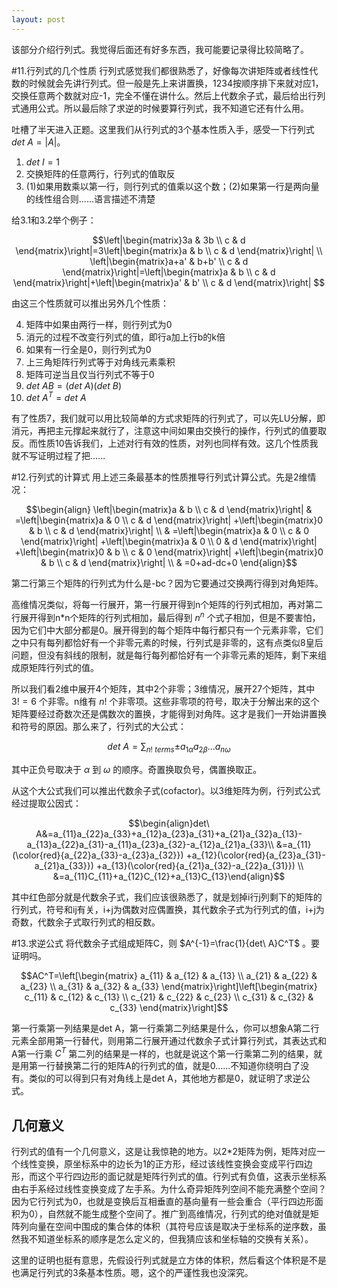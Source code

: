 ```yaml
---
layout: post
---
```


该部分介绍行列式。我觉得后面还有好多东西，我可能要记录得比较简略了。

#11.行列式的几个性质
行列式感觉我们都很熟悉了，好像每次讲矩阵或者线性代数的时候就会先讲行列式。但一般是先上来讲置换，1234按顺序排下来就对应1，交换任意两个数就对应-1，完全不懂在讲什么。然后上代数余子式，最后给出行列式通用公式。所以最后除了求逆的时候要算行列式，我不知道它还有什么用。

吐槽了半天进入正题。这里我们从行列式的3个基本性质入手，感受一下行列式 $det\ A=|A|$。

1.  $det\ I=1$
2. 交换矩阵的任意两行，行列式的值取反
3. (1)如果用数乘以第一行，则行列式的值乘以这个数；(2)如果第一行是两向量的线性组合则……语言描述不清楚

给3.1和3.2举个例子：

$$\left|\begin{matrix}3a & 3b \\ c & d \end{matrix}\right|=3\left|\begin{matrix}a & b \\ c & d \end{matrix}\right| \\
\left|\begin{matrix}a+a' & b+b' \\ c & d \end{matrix}\right|=\left|\begin{matrix}a & b \\ c & d \end{matrix}\right|+\left|\begin{matrix}a' & b' \\ c & d \end{matrix}\right|
$$

由这三个性质就可以推出另外几个性质：

4. 矩阵中如果由两行一样，则行列式为0
5. 消元的过程不改变行列式的值，即行a加上行b的k倍
6. 如果有一行全是0，则行列式为0
7. 上三角矩阵行列式等于对角线元素乘积
8. 矩阵可逆当且仅当行列式不等于0
9. $det\ AB=(det\ A)(det\ B)$
10. $det\ A^T=det\ A$

有了性质7，我们就可以用比较简单的方式求矩阵的行列式了，可以先LU分解，即消元，再把主元撑起来就行了，注意这中间如果由交换行的操作，行列式的值要取反。而性质10告诉我们，上述对行有效的性质，对列也同样有效。这几个性质我就不写证明过程了把……

#12.行列式的计算式
用上述三条最基本的性质推导行列式计算公式。先是2维情况：

$$\begin{align}
\left|\begin{matrix}a & b \\ c & d \end{matrix}\right|
 & =\left|\begin{matrix}a & 0 \\ c & d \end{matrix}\right|
   +\left|\begin{matrix}0 & b \\ c & d \end{matrix}\right| \\
 & =\left|\begin{matrix}a & 0 \\ c & 0 \end{matrix}\right|
   +\left|\begin{matrix}a & 0 \\ 0 & d \end{matrix}\right|
   +\left|\begin{matrix}0 & b \\ c & 0 \end{matrix}\right|
   +\left|\begin{matrix}0 & b \\ c & d \end{matrix}\right| \\
 & =0+ad-dc+0
\end{align}$$

第二行第三个矩阵的行列式为什么是-bc？因为它要通过交换两行得到对角矩阵。

高维情况类似，将每一行展开，第一行展开得到n个矩阵的行列式相加，再对第二行展开得到n\*n个矩阵的行列式相加，最后得到 $n^n$ 个式子相加，但是不要害怕，因为它们中大部分都是0。展开得到的每个矩阵中每行都只有一个元素非零，它们之中只有每列都恰好有一个非零元素的时候，行列式是非零的，这有点类似8皇后问题，但没有斜线的限制，就是每行每列都恰好有一个非零元素的矩阵，剩下来组成原矩阵行列式的值。

所以我们看2维中展开4个矩阵，其中2个非零；3维情况，展开27个矩阵，其中 $3!=6$ 个非零。n维有 $n!$ 个非零项。这些非零项的符号，取决于分解出来的这个矩阵要经过奇数次还是偶数次的置换，才能得到对角阵。这才是我们一开始讲置换和符号的原因。那么来了，行列式的大公式：

$$det\ A=\sum_{n!\ terms}{\pm a_{1\alpha}a_{2\beta}...a_{n\omega}}$$

其中正负号取决于 $\alpha$ 到 $\omega$ 的顺序。奇置换取负号，偶置换取正。

从这个大公式我们可以推出代数余子式(cofactor)。以3维矩阵为例，行列式公式经过提取公因式：

$$\begin{align}det\ A&=a_{11}a_{22}a_{33}+a_{12}a_{23}a_{31}+a_{21}a_{32}a_{13}-a_{13}a_{22}a_{31}-a_{11}a_{23}a_{32}-a_{12}a_{21}a_{33}\\
&=a_{11}(\color{red}{a_{22}a_{33}-a_{23}a_{32}})
 +a_{12}(\color{red}{a_{23}a_{31}-a_{21}a_{33}})
 +a_{13}(\color{red}{a_{21}a_{32}-a_{22}a_{31}}) \\
&=a_{11}C_{11}+a_{12}C_{12}+a_{13}C_{13}\end{align}$$

其中红色部分就是代数余子式，我们应该很熟悉了，就是划掉i行j列剩下的矩阵的行列式，符号和ij有关，i+j为偶数对应偶置换，其代数余子式为行列式的值，i+j为奇数，代数余子式取行列式的相反数。

#13.求逆公式
将代数余子式组成矩阵C，则 $A^{-1}=\frac{1}{det\ A}C^T$ 。要证明吗。

$$AC^T=\left[\begin{matrix} a_{11} & a_{12} & a_{13} \\ a_{21} & a_{22} & a_{23} \\ a_{31} & a_{32} & a_{33} \end{matrix}\right]\left[\begin{matrix} c_{11} & c_{12} & c_{13} \\ c_{21} & c_{22} & c_{23} \\ c_{31} & c_{32} & c_{33} \end{matrix}\right]$$

第一行乘第一列结果是det A，第一行乘第二列结果是什么，你可以想象A第二行元素全部用第一行替代，则用第二行展开通过代数余子式计算行列式，其表达式和A第一行乘 $C^T$ 第二列的结果是一样的，也就是说这个第一行乘第二列的结果，就是用第一行替换第二行的矩阵A的行列式的值，就是0……不知道你绕明白了没有。类似的可以得到只有对角线上是det A，其他地方都是0，就证明了求逆公式。

## 几何意义
行列式的值有一个几何意义，这是让我惊艳的地方。以2\*2矩阵为例，矩阵对应一个线性变换，原坐标系中的边长为1的正方形，经过该线性变换会变成平行四边形，而这个平行四边形的面记就是矩阵行列式的值。行列式有负值，这表示坐标系由右手系经过线性变换变成了左手系。为什么奇异矩阵列空间不能充满整个空间？因为它行列式为0，也就是变换后互相垂直的基向量有一些会重合（平行四边形面积为0），自然就不能生成整个空间了。推广到高维情况，行列式的绝对值就是矩阵列向量在空间中围成的集合体的体积（其符号应该是取决于坐标系的逆序数，虽然我不知道坐标系的顺序是怎么定义的，但我猜应该和坐标轴的交换有关系）。

这里的证明也挺有意思，先假设行列式就是立方体的体积，然后看这个体积是不是也满足行列式的3条基本性质。嗯，这个的严谨性我也没深究。
